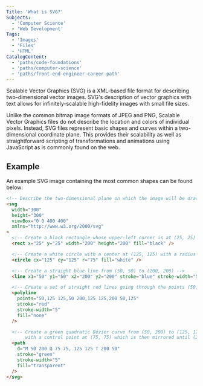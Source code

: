 ```yaml
---
Title: 'What is SVG?'
Subjects:
  - 'Computer Science'
  - 'Web Development'
Tags:
  - 'Images'
  - 'Files'
  - 'HTML'
CatalogContent:
  - 'paths/code-foundations'
  - 'paths/computer-science'
  - 'paths/front-end-engineer-career-path'
---
```


Scalable Vector Graphics (SVG) is a XML-based file format for describing two-dimensional vector images. SVG's description of vector graphics with text allows for infinitely-scalable high-fidelity images with small file sizes.

Unlike the common bitmap image formats of JPEG and PNG, Scalable Vector Graphics files do not describe the location and colors of individual pixels. Instead, SVG files represent basic shapes and curves within a two-dimensional coordinate plane. This provides their scalability as well as straightforward scripting of transformations and animations using JavaScript as is commonly found on the web.

## Example

An example SVG image containing the most common shapes can be found below:

```html
<!-- Describe the two-dimensional plane on which the image will be drawn on -->
<svg
  width="300"
  height="300"
  viewBox="0 0 400 400"
  xmlns="http://www.w3.org/2000/svg"
>
  <!-- Create a black rectangle whose upper-left corner is at (25, 25) and a width and height of 200 -->
  <rect x="25" y="25" width="200" height="200" fill="black" />

  <!-- Create a white circle with a center at (125, 125) with a radius of 75 -->
  <circle cx="125" cy="125" r="75" fill="white" />

  <!-- Create a straight blue line from (50, 50) to (200, 200) -->
  <line x1="50" y1="50" x2="200" y2="200" stroke="blue" stroke-width="5" />

  <!-- Create a set of straight red lines going through the points (50, 125), (125, 50), (200, 125), (125, 200), and (50, 125) -->
  <polyline
    points="50,125 125,50 200,125 125,200 50,125"
    stroke="red"
    stroke-width="5"
    fill="none"
  />

  <!-- Create a green quadratic Bézier curve from (50, 200) to (125, 125) 
       with a control point at (75, 75) which is then mirrored until (200, 50) -->
  <path
    d="M 50 200 Q 75 75, 125 125 T 200 50"
    stroke="green"
    stroke-width="5"
    fill="transparent"
  />
</svg>
```
